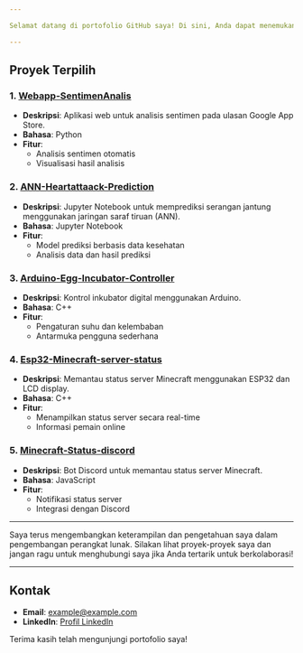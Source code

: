 ```yaml
---

Selamat datang di portofolio GitHub saya! Di sini, Anda dapat menemukan berbagai proyek yang telah saya kerjakan, yang mencerminkan kemampuan dan minat saya dalam pengembangan perangkat lunak.

---
```


## Proyek Terpilih

### 1. [Webapp-SentimenAnalis](https://github.com/itsnatt/Webapp-SentimenAnalis)
- **Deskripsi**: Aplikasi web untuk analisis sentimen pada ulasan Google App Store.
- **Bahasa**: Python
- **Fitur**:
  - Analisis sentimen otomatis
  - Visualisasi hasil analisis

### 2. [ANN-Heartattaack-Prediction](https://github.com/itsnatt/ANN-Heartattaack-Prediction)
- **Deskripsi**: Jupyter Notebook untuk memprediksi serangan jantung menggunakan jaringan saraf tiruan (ANN).
- **Bahasa**: Jupyter Notebook
- **Fitur**:
  - Model prediksi berbasis data kesehatan
  - Analisis data dan hasil prediksi

### 3. [Arduino-Egg-Incubator-Controller](https://github.com/itsnatt/Arduino-Egg-Incubator-Controller)
- **Deskripsi**: Kontrol inkubator digital menggunakan Arduino.
- **Bahasa**: C++
- **Fitur**:
  - Pengaturan suhu dan kelembaban
  - Antarmuka pengguna sederhana

### 4. [Esp32-Minecraft-server-status](https://github.com/itsnatt/Esp32-Minecraft-server-status)
- **Deskripsi**: Memantau status server Minecraft menggunakan ESP32 dan LCD display.
- **Bahasa**: C++
- **Fitur**:
  - Menampilkan status server secara real-time
  - Informasi pemain online

### 5. [Minecraft-Status-discord](https://github.com/itsnatt/Minecraft-Status-discord)
- **Deskripsi**: Bot Discord untuk memantau status server Minecraft.
- **Bahasa**: JavaScript
- **Fitur**:
  - Notifikasi status server
  - Integrasi dengan Discord

---

Saya terus mengembangkan keterampilan dan pengetahuan saya dalam pengembangan perangkat lunak. Silakan lihat proyek-proyek saya dan jangan ragu untuk menghubungi saya jika Anda tertarik untuk berkolaborasi!

---

## Kontak
- **Email**: [example@example.com](mailto:example@example.com)
- **LinkedIn**: [Profil LinkedIn](https://www.linkedin.com/in/example)

Terima kasih telah mengunjungi portofolio saya!
